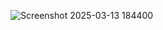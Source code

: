 ![Screenshot 2025-03-13 184400](https://github.com/user-attachments/assets/7aa9ff51-a315-4436-a908-0db2feeaaca1)

